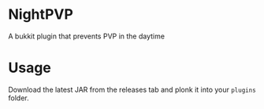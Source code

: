 # NightPVP

A bukkit plugin that prevents PVP in the daytime

# Usage

Download the latest JAR from the releases tab and plonk it into your `plugins` folder.
